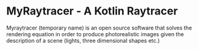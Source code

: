 MyRaytracer - A Kotlin Raytracer
================================
Myraytracer (temporary name) is an open source software that solves the rendering equation in order to produce photorealistic images given the description of a scene (lights, three dimensional shapes etc.)
